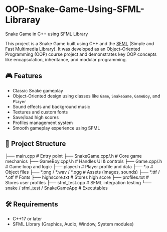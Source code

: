 # OOP-Snake-Game-Using-SFML-Libraray
Snake Game in C++ using SFML Library

This project is a Snake Game built using C++ and the [SFML](https://www.sfml-dev.org/) (Simple and Fast Multimedia Library). It was developed as an Object-Oriented Programming (OOP) course project and demonstrates key OOP concepts like encapsulation, inheritance, and modular programming.

## 🎮 Features

- Classic Snake gameplay
- Object-Oriented design using classes like `Game`, `SnakeGame`, `GameBoy`, and `Player`
- Sound effects and background music
- Textures and custom fonts
- Save/load high scores
- Profiles management system
- Smooth gameplay experience using SFML


## 📁 Project Structure
├── main.cpp # Entry point
├── SnakeGame.cpp/.h # Core game mechanics
├── GameBoy.cpp/.h # Handles UI & controls
├── Game.cpp/.h # Game loop and logic
├── player.h # Player profile and data
├── *.o # Object files
├── *.png / *.wav / *.ogg # Assets (images, sounds)
├── *.ttf / *.otf # Fonts
├── highscore.txt # Stores high score
├── profiles.txt # Stores user profiles
├── sfml_test.cpp # SFML integration testing
└── snake / sfml_test / SnakeGameApp # Executables

## 🛠️ Requirements
- C++17 or later
- SFML Library (Graphics, Audio, Window, System modules)


